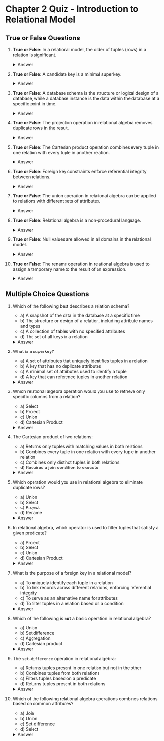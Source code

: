 # Chapter 2 Quiz - Introduction to Relational Model

## True or False Questions

1. **True or False**: In a relational model, the order of tuples (rows) in a relation is significant.
   <details>
   <summary>Answer</summary>
   False - In a relational model, the order of tuples is irrelevant.
   </details>

2. **True or False**: A candidate key is a minimal superkey.
   <details>
   <summary>Answer</summary>
   True
   </details>

3. **True or False**: A database schema is the structure or logical design of a database, while a database instance is the data within the database at a specific point in time.
   <details>
   <summary>Answer</summary>
   True
   </details>

4. **True or False**: The projection operation in relational algebra removes duplicate rows in the result.
   <details>
   <summary>Answer</summary>
   True
   </details>

5. **True or False**: The Cartesian product operation combines every tuple in one relation with every tuple in another relation.
   <details>
   <summary>Answer</summary>
   True
   </details>

6. **True or False**: Foreign key constraints enforce referential integrity between relations.
   <details>
   <summary>Answer</summary>
   True
   </details>

7. **True or False**: The union operation in relational algebra can be applied to relations with different sets of attributes.
   <details>
   <summary>Answer</summary>
   False - The union operation requires relations with the same set of attributes.
   </details>

8. **True or False**: Relational algebra is a non-procedural language.
   <details>
   <summary>Answer</summary>
   False - Relational algebra is a procedural language.
   </details>

9. **True or False**: Null values are allowed in all domains in the relational model.
   <details>
   <summary>Answer</summary>
   True
   </details>

10. **True or False**: The rename operation in relational algebra is used to assign a temporary name to the result of an expression.
    <details>
    <summary>Answer</summary>
    True
    </details>

## Multiple Choice Questions

1. Which of the following best describes a relation schema?
   - a) A snapshot of the data in the database at a specific time
   - b) The structure or design of a relation, including attribute names and types
   - c) A collection of tables with no specified attributes
   - d) The set of all keys in a relation
   <details>
   <summary>Answer</summary>
   b) The structure or design of a relation, including attribute names and types
   </details>

2. What is a superkey?
   - a) A set of attributes that uniquely identifies tuples in a relation
   - b) A key that has no duplicate attributes
   - c) A minimal set of attributes used to identify a tuple
   - d) A key that can reference tuples in another relation
   <details>
   <summary>Answer</summary>
   a) A set of attributes that uniquely identifies tuples in a relation
   </details>

3. Which relational algebra operation would you use to retrieve only specific columns from a relation?
   - a) Select
   - b) Project
   - c) Union
   - d) Cartesian Product
   <details>
   <summary>Answer</summary>
   b) Project
   </details>

4. The Cartesian product of two relations:
   - a) Returns only tuples with matching values in both relations
   - b) Combines every tuple in one relation with every tuple in another relation
   - c) Combines only distinct tuples in both relations
   - d) Requires a join condition to execute
   <details>
   <summary>Answer</summary>
   b) Combines every tuple in one relation with every tuple in another relation
   </details>

5. Which operation would you use in relational algebra to eliminate duplicate rows?
   - a) Union
   - b) Select
   - c) Project
   - d) Rename
   <details>
   <summary>Answer</summary>
   c) Project
   </details>

6. In relational algebra, which operator is used to filter tuples that satisfy a given predicate?
   - a) Project
   - b) Select
   - c) Union
   - d) Cartesian Product
   <details>
   <summary>Answer</summary>
   b) Select
   </details>

7. What is the purpose of a foreign key in a relational model?
   - a) To uniquely identify each tuple in a relation
   - b) To link records across different relations, enforcing referential integrity
   - c) To serve as an alternative name for attributes
   - d) To filter tuples in a relation based on a condition
   <details>
   <summary>Answer</summary>
   b) To link records across different relations, enforcing referential integrity
   </details>

8. Which of the following is **not** a basic operation in relational algebra?
   - a) Union
   - b) Set difference
   - c) Aggregation
   - d) Cartesian product
   <details>
   <summary>Answer</summary>
   c) Aggregation
   </details>

9. The `set-difference` operation in relational algebra:
   - a) Returns tuples present in one relation but not in the other
   - b) Combines tuples from both relations
   - c) Filters tuples based on a predicate
   - d) Returns tuples present in both relations
   <details>
   <summary>Answer</summary>
   a) Returns tuples present in one relation but not in the other
   </details>

10. Which of the following relational algebra operations combines relations based on common attributes?
    - a) Join
    - b) Union
    - c) Set-difference
    - d) Select
    <details>
    <summary>Answer</summary>
    a) Join
    </details>

